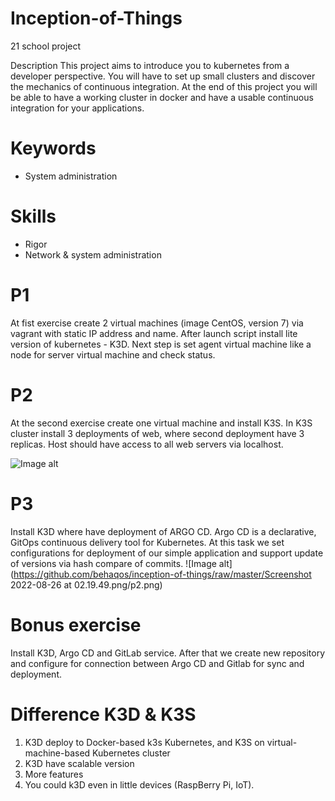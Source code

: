 # Inception-of-Things

21 school project

Description
This project aims to introduce you to kubernetes from a developer perspective. You will have to set up small clusters and discover the mechanics of continuous integration. At the end of this project you will be able to have a working cluster in docker and have a usable continuous integration for your applications.

# Keywords

- System administration

# Skills

- Rigor
- Network & system administration

# P1

At fist exercise create 2 virtual machines (image CentOS, version 7) via vagrant with static IP address and name. After launch script install lite version of kubernetes - K3D. Next step is set agent virtual machine like a node for server virtual machine and check status.

# P2

At the second exercise create one virtual machine and install K3S. In K3S cluster install 3 deployments of web, where second deployment have 3 replicas. Host should have access to all web servers via localhost. 

![Image alt](https://github.com/{behaqos}/{inception-of-things}/raw/{master}/{images}/p2.png)

# P3

Install K3D where have deployment of ARGO CD. Argo CD is a declarative, GitOps continuous delivery tool for Kubernetes. At this task we set configurations for deployment of our simple application and support update of versions via hash compare of commits.
![Image alt](https://github.com/behaqos/inception-of-things/raw/master/Screenshot 2022-08-26 at 02.19.49.png/p2.png)
# Bonus exercise

Install K3D, Argo CD and GitLab service. After that we create new repository and configure for connection between Argo CD and Gitlab for sync and deployment.

# Difference K3D & K3S
1. K3D deploy to Docker-based k3s Kubernetes, and K3S on virtual-machine-based Kubernetes cluster
2. K3D have scalable version
3. More features
4. You could k3D even in little devices (RaspBerry Pi, IoT).
